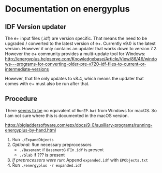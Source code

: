 # Documentation on energyplus

## IDF Version updater

The e+ input files (.idf) are version specific. That means the need to be upgraded / converted to the latest version of e+. Currently v9.0 is the latest version. However it only contains an updater that works down to version 7.2. However the e+ community provides a multi-update tool for Windows: http://energyplus.helpserve.com/Knowledgebase/Article/View/86/46/windows---programs-for-converting-older-pre-v720-idf-files-to-current-or-intermediate-versions

However, that file only updates to v8.4, which means the updater that comes with e+ must also be run after that.

## Procedure

There [seems to be](https://github.com/NREL/EnergyPlus/issues/7097) no equivalent of `RunEP.bat` from Windows for macOS. So I am not sure where this is documented in the macOS version.

https://bigladdersoftware.com/epx/docs/9-0/auxiliary-programs/running-energyplus-by-hand.html

1. Run `./ExpandObjects`
2. *Optional*: Run necessary preprocessors
    - `./Basement` if `BasementGHTIn.idf` is present
    - `./Slab` if ??? is present
3. *If preprocessors were run:* Append `expanded.idf` with `EPObjects.txt`
4. Run `./energyplus -r expanded.idf`